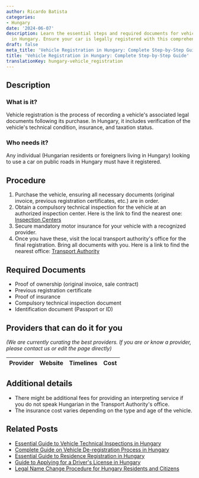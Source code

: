 ```yaml
---
author: Ricardo Batista
categories:
- Hungary
date: '2024-06-07'
description: Learn the essential steps and required documents for vehicle registration
  in Hungary. Ensure your car is legally registered with this comprehensive guide.
draft: false
meta_title: 'Vehicle Registration in Hungary: Complete Step-by-Step Guide'
title: 'Vehicle Registration in Hungary: Complete Step-by-Step Guide'
translationKey: hungary-vehicle_registration
---
```


## Description
### What is it?
Vehicle registration is the process of recording a vehicle's associated legal documents following its purchase. In Hungary, it includes verification of the vehicle's technical condition, insurance, and taxation status.
### Who needs it?
Any individual (Hungarian residents or foreigners living in Hungary) looking to use a car on public roads in Hungary must have it registered.

## Procedure
1. Purchase the vehicle, ensuring all necessary documents (original invoice, previous registration certificates, etc.) are in order.
2. Obtain a compulsory technical inspection for the vehicle at an authorized inspection center. Here is the link to find the nearest one: [Inspection Centers](http://www.nkh.gov.hu/web/english/driving-licence)
3. Secure mandatory motor insurance for your vehicle with a recognized provider.
4. Once you have these, visit the local transport authority's office for the final registration. Bring all documents with you. Here is a link to find the nearest office: [Transport Authority](http://www.nkh.gov.hu/web/english/contact)

## Required Documents
- Proof of ownership (original invoice, sale contract)
- Previous registration certificate
- Proof of insurance
- Compulsory technical inspection document
- Identification document (Passport or ID)

## Providers that can do it for you

_(We are currently curating the best providers. If you are or know a provider, please contact us or edit the page directly)_

| Provider        |     Website     |     Timelines    |       Cost      |
| :-------------: | :-------------: |  :-------------: | :-------------: |

## Additional details
- There might be additional fees for providing an interpreting service if you do not speak Hungarian in the Transport Authority's office.
- The insurance cost varies depending on the type and age of the vehicle.


## Related Posts

- [Essential Guide to Vehicle Technical Inspections in Hungary](https://tramitit.com/guides/hungary/vehicle_technical_inspection_appointment_booking/)
- [Complete Guide on Vehicle De-registration Process in Hungary](https://tramitit.com/guides/hungary/vehicle_de-registration/)
- [Essential Guide to Residence Registration in Hungary](https://tramitit.com/guides/hungary/residence_registration/)
- [Guide to Applying for a Driver's License in Hungary](https://tramitit.com/guides/hungary/drivers_license_application/)
- [Legal Name Change Procedure for Hungary Residents and Citizens](https://tramitit.com/guides/hungary/name_change_registration/)
